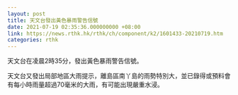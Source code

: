 ```yaml
---
layout: post
title: 天文台發出黃色暴雨警告信號
date: 2021-07-19 02:35:36.000000000 +08:00
link: https://news.rthk.hk/rthk/ch/component/k2/1601433-20210719.htm
categories: rthk
---
```


天文台在凌晨2時35分，發出黃色暴雨警告信號。

天文台又發出局部地區大雨提示，離島區南丫島的雨勢特別大，並已錄得或預料會有每小時雨量超過70毫米的大雨，有可能出現嚴重水浸。
